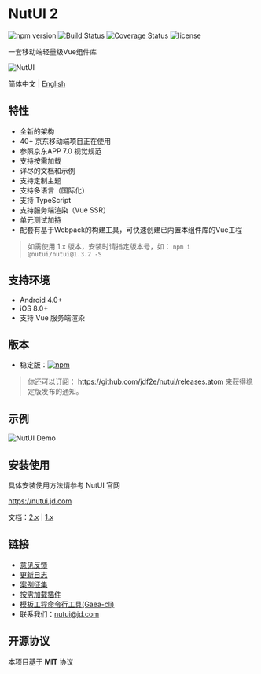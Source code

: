 # NutUI 2
![npm version](https://img.shields.io/npm/v/@nutui/nutui.svg)  [![Build Status](https://api.travis-ci.org/jdf2e/nutui.svg?branch=master)](https://github.com/jdf2e/nutui/) [![Coverage Status](https://coveralls.io/repos/github/jdf2e/nutui/badge.svg?branch=master)](https://coveralls.io/github/jdf2e/nutui?branch=master) ![license](https://img.shields.io/npm/l/@nutui/nutui.svg)
 
一套移动端轻量级Vue组件库
    
![NutUI](https://img11.360buyimg.com/uba/jfs/t1/11117/21/3608/18942/5c20ab52E35e5a500/02e3c1f89cd3dad1.png)

简体中文 | [English](./README.md)

## 特性

* 全新的架构
* 40+ 京东移动端项目正在使用
* 参照京东APP 7.0 视觉规范
* 支持按需加载
* 详尽的文档和示例
* 支持定制主题
* 支持多语言（国际化）
* 支持 TypeScript
* 支持服务端渲染（Vue SSR）
* 单元测试加持
* 配套有基于Webpack的构建工具，可快速创建已内置本组件库的Vue工程 

> 如需使用 1.x 版本，安装时请指定版本号，如： `npm i @nutui/nutui@1.3.2 -S`

## 支持环境

* Android 4.0+
* iOS 8.0+
* 支持 Vue 服务端渲染

## 版本

* 稳定版：[![npm](https://img.shields.io/npm/v/@nutui/nutui.svg)](https://www.npmjs.com/package/@nutui/nutui)

> 你还可以订阅： https://github.com/jdf2e/nutui/releases.atom 来获得稳定版发布的通知。

## 示例

![NutUI Demo](https://img14.360buyimg.com/uba/s260x260_jfs/t1/32118/11/559/2782/5c3d81ecEbda0c0f1/5f2b637d11817204.png)

## 安装使用

具体安装使用方法请参考 NutUI 官网 

https://nutui.jd.com

文档：[2.x](https://nutui.jd.com/default.html#/start) | [1.x](https://nutui.jd.com/1x/index.html#/intro)

## 链接
* [意见反馈](https://github.com/jdf2e/nutui/issues)
* [更新日志](https://github.com/jdf2e/nutui/releases)
* [案例征集](https://github.com/jdf2e/nutui/issues/16)
* [按需加载插件](https://www.npmjs.com/package/@nutui/babel-plugin-separate-import)
* [模板工程命令行工具(Gaea-cli)](https://github.com/jdf2e/Gaea4)
* 联系我们：nutui@jd.com


## 开源协议

本项目基于 **MIT** 协议